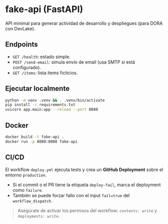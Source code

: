 # fake-api (FastAPI)

API minimal para generar actividad de desarrollo y despliegues (para DORA con DevLake).

## Endpoints
- `GET /health`: estado simple.
- `POST /send-email`: simula envío de email (usa SMTP si está configurado).
- `GET /items`: lista items ficticios.

## Ejecutar localmente
```bash
python -m venv .venv && . .venv/bin/activate
pip install -r requirements.txt
uvicorn app.main:app --reload --port 8080
```

## Docker
```bash
docker build -t fake-api .
docker run -p 8080:8080 fake-api
```

## CI/CD
El workflow `deploy.yml` ejecuta tests y crea un **GitHub Deployment** sobre el entorno `production`. 
- Si el commit o el PR tiene la etiqueta `deploy-fail`, marca el deployment como `failure`.
- También se puede forzar fallo con el input `fail=true` del `workflow_dispatch`.

> Asegúrate de activar los permisos del workflow: `contents: write` y `deployments: write`.
